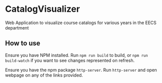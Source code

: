 # CatalogVisualizer
Web Application to visualize course catalogs for various years in the EECS department

## How to use
Ensure you have NPM installed.
Run `npm run build` to build, or `npm run build-watch` if you want to see changes represented on refresh.

Ensure you have the npm package `http-server`. Run `http-server` and open webpage on any of the links provided.